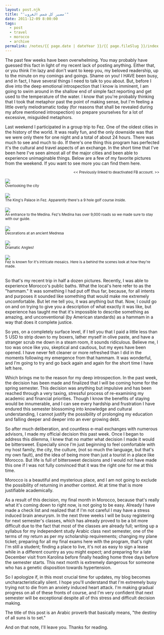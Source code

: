 ```yaml
---
layout: post.njk
title: "'مصير كل شمس الغروب'"
date: 2011-12-09 8:00:00
tags:
  - post
  - travel
  - morocco
  - archive
permalink: /notes/{{ page.date | dateYear }}/{{ page.fileSlug }}/index.html
---
```


The past few weeks have been overwhelming. You may probably have guessed this fact in light of my recent lack of posting anything. Either that, or you think I'm lazy and don't want to keep you, my beloved readership, up to the minute on my comings and goings. Shame on you! I HAVE been busy, and in fact, I have several things I need to talk to you about. But, before I dive into the deep emotional introspection that I know is imminent, I am going to swim around in the shallow end of simple fact reporting and get used to the temperature of the water. I know that you're probably thinking that I took that metaphor past the point of making sense, but I'm feeling a little overly melodramatic today (for reasons that shall be revealed during my afore mentioned introspection) so prepare yourselves for a lot of excessive, misguided metaphors.

Last weekend I participated in a group trip to Fez. One of the oldest cities in the history of the world. It was really fun, and the only downside was that we were only there for one night and a total of about 24 hours. There was much to see and much to do. If there's one thing this program has perfected it's the cultural and travel aspects of an exchange. In the short time that I've been here I've seen almost all of the major cities and been able to experience unimaginable things. Below are a few of my favorite pictures from the weekend. If you want to see more you can find them here. <div style="text-align: right"><small><< Previously linked to deactivated FB account. >></small></div>

<div><img src="/img/blog-archive/suns-1.jpg" class="blog-pic container" /></div>
<div class="center-text"><small>Overlooking the city</small></div><br />

<div><img src="/img/blog-archive/suns-2.jpg" class="blog-pic container" /></div>
<div class="center-text"><small>The King's Palace in Fez. Apparently there's
a 9 hole golf course inside.</small></div><br />

<div><img src="/img/blog-archive/suns-3.jpg" class="blog-pic container" /></div>
<div class="center-text"><small>An entrance to the Medina. Fez's Medina has over
 9,000 roads so we made sure to stay with our guide.</small></div><br />

<div><img src="/img/blog-archive/suns-4.jpg" class="blog-pic container" /></div>
<div class="center-text"><small>Decorations at an ancient Medresa</small></div><br />

<div><img src="/img/blog-archive/suns-5.jpg" class="blog-pic container" /></div>
<div class="center-text"><small>Dramatic Angles!</small></div><br />

<div><img src="/img/blog-archive/suns-6.jpg" class="blog-pic container" /></div>
<div class="center-text"><small>Fez is known for it's intricate mosaics. Here is a
behind the scenes look at how they're made.</small></div><br />

So that's my recent trip in half a dozen pictures. Recently, I was able to experience Morocco's public baths. What the local's here refer to as the "hammam." It was something I had put off thus far, because, for all intents and purposes it sounded like something that would make me extremely uncomfortable. But let me tell you, it was anything but that. Now, I could go on and on trying to give you a description of what exactly it was like, but experience has taught me that it's impossible to describe something as amazing, and unconventional (by American standards) as a hammam in a way that does it complete justice.

So yes, on a completely surface level, if I tell you that I paid a little less than 5 USD to strip down to my boxers, lather myself in olive paste, and have a stranger scrub me down in a steam room, it sounds ridiculous. Believe me, I too was once like you, skeptical and cautious, but my eyes have been opened. I have never felt cleaner or more refreshed than I did in the moments following my emergence from that hammam. It was wonderful, and I'm going to try and go back again and again for the short time I have left here.


Which brings me to the reason for my deep introspection. In the past week, the decision has been made and finalized that I will be coming home for the spring semester. This decision was anything but impulsive and has been reached through a very taxing, stressful process of re-examining my academic and financial priorities. Though I know the benefits of staying would be innumerable, and I can see every hardship and frustration I have endured this semester blossoming into knowledge and cultural understanding, I cannot justify the possibility of prolonging my education and falling deeper and deeper into an ever growing debt.

So after much deliberation, and countless e-mail exchanges with numerous advisors, I made my official decision this past week. Once I began to address this dilemma, I knew that no matter what decision I made it would be bittersweet. Especially since I'm just beginning to feel comfortable with my host family, the city, the culture, (not so much the language, but that's my own fault), and the idea of being more than just a tourist in a place like Morocco. But life is full of bittersweet decisions and I would not have made this one if I was not fully convinced that it was the right one for me at this time.

Morocco is a beautiful and mysterious place, and I am not going to exclude the possibility of returning in another context. At at time that is more justifiable academically.

As a result of this decision, my final month in Morocco, because that's really what it's coming down to right now, is not going to be easy. Already I have made a check list and realized that if I'm not careful I may have a stress induced brain aneurysm. In the next three weeks I will be busy registering for next semester's classes, which has already proved to be a bit more difficult due to the fact that most of the classes are already full; writing up a syllabus for my independent study Arabic class next semester, one of the terms of my return as per my scholarship requirements; changing my plane ticket; preparing for all my final exams here with the program, that's right I'm still a student; finding a place to live, it's not as easy to sign a lease while in a different country as you might expect; and preparing for a late December visit from Karolina before finally heading home three days before the semester starts. This next month is extremely dangerous for someone who has a genetic disposition towards hypertension.

So I apologize if, in this most crucial time for updates, my blog becomes uncharacteristically silent. I hope you'll understand that I'm extremely busy trying not to die from an anxiety induced heart attack. I'm making gradual progress on all of these fronts of course, and I'm very confident that next semester will be exceptional despite all of this stress and difficult decision making.

The title of this post is an Arabic proverb that basically means, "the destiny of all suns is to set."

And on that note, I'll leave you. Thanks for reading.
